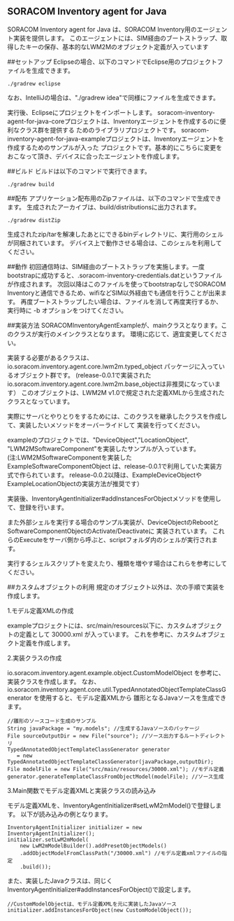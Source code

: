 ## SORACOM Inventory agent for Java
SORACOM Inventory agent for Java は、SORACOM Inventory用のエージェント実装を提供します。
このエージェントには、SIM経由のブートストラップ、取得したキーの保存、基本的なLWM2Mのオブジェクト定義が入っています

##セットアップ
Eclipseの場合、以下のコマンドでEclipse用のプロジェクトファイルを生成できます。
```
./gradrew eclipse
```
なお、IntelliJの場合は、"./gradrew idea"で同様にファイルを生成できます。

実行後、Eclipseにプロジェクトをインポートします。
soracom-inventory-agent-for-java-coreプロジェクトは、Inventoryエージェントを作成するのに便利なクラス群を提供する
ためのライブラリプロジェクトです。
soracom-inventory-agent-for-java-exampleプロジェクトは、Inventoryエージェントを作成するためのサンプルが入った
プロジェクトです。基本的にこちらに変更をおこなって頂き、デバイスに合ったエージェントを作成します。

##ビルド
ビルドは以下のコマンドで実行できます。 
```
./gradrew build
```

##配布
アプリケーション配布用のZipファイルは、以下のコマンドで生成できます。
生成されたアーカイブは、build/distributionsに出力されます。
```
./gradrew distZip
```
生成されたzip/tarを解凍したあとにできるbinディレクトリに、実行用のシェルが同梱されています。
デバイス上で動作させる場合は、このシェルを利用してください。

##動作
初回通信時は、SIM経由のブートストラップを実施します。一度bootstrapに成功すると、.soracom-inventory-credentials.datというファイルが作成されます。
次回以降はこのファイルを使ってbootstrapなしでSORACOM Inventoryと通信できるため、wifiなどSIM以外経由でも通信を行うことが出来ます。
再度ブートストラップしたい場合は、ファイルを消して再度実行するか、実行時に -b オプションをつけてください。

##実装方法
SORACOMInventoryAgentExampleが、mainクラスとなります。このクラスが実行のメインクラスとなります。
環境に応じて、適宜変更してください。

実装する必要があるクラスは、io.soracom.inventory.agent.core.lwm2m.typed_object パッケージに入っているオブジェクト群です。
(release-0.0.1で実装されたio.soracom.inventory.agent.core.lwm2m.base_objectは非推奨になっています）
このオブジェクトは、LWM2M v1.0で規定された定義XMLから生成されたクラスとなっています。

実際にサーバとやりとりをするためには、このクラスを継承したクラスを作成して、実装したいメソッドをオーバーライドして
実装を行ってください。

exampleのプロジェクトでは、"DeviceObject","LocationObject", "LWM2MSoftwareComponent"を実装したサンプルが入っています。
(注:LWM2MSoftwareComponentを実装した ExampleSoftwareComponentObject は、release-0.0.1で利用していた実装方式で作られています。
release-0.0.2以降は、ExampleDeviceObjectやExampleLocationObjectの実装方法が推奨です）

実装後、InventoryAgentInitializer#addInstancesForObjectメソッドを使用して、登録を行います。

また外部シェルを実行する場合のサンプル実装が、DeviceObjectのRebootとSoftwareComponentObjectのActivate/Deactivateに
実装されています。
これらのExecuteをサーバ側から呼ぶと、scriptフォルダ内のシェルが実行されます。

実行するシェルスクリプトを変えたり、種類を増やす場合はこれらを参考にしてください。

##カスタムオブジェクトの利用
規定のオブジェクト以外は、次の手順で実装を作成します。

1.モデル定義XMLの作成

exampleプロジェクトには、src/main/resources以下に、カスタムオブジェクトの定義として 30000.xml が入っています。
これを参考に、カスタムオブジェクト定義を作成します。

2.実装クラスの作成

io.soracom.inventory.agent.example.object.CustomModelObject を参考に、実装クラスを作成します。
なお、io.soracom.inventory.agent.core.util.TypedAnnotatedObjectTemplateClassGenerator を使用すると、モデル定義XMLから
雛形となるJavaソースを生成できます。

````
//雛形のソースコード生成のサンプル
String javaPackage = "my.models"; //生成するJavaソースのパッケージ
File sourceOutputDir = new File("source"); //ソース出力するルートディレクトリ 
TypedAnnotatedObjectTemplateClassGenerator generator 
   = new TypedAnnotatedObjectTemplateClassGenerator(javaPackage,outputDir);
File modelFile = new File("src/main/resources/30000.xml"); //モデル定義
generator.generateTemplateClassFromObjectModel(modelFile); //ソース生成
````

3.Main関数でモデル定義XMLと実装クラスの読み込み

モデル定義XMLを、InventoryAgentInitializer#setLwM2mModel()で登録します。
以下が読み込みの例となります。

````
InventoryAgentInitializer initializer = new InventoryAgentInitializer();
initializer.setLwM2mModel(
	new LwM2mModelBuilder().addPresetObjectModels()
	.addObjectModelFromClassPath("/30000.xml") //モデル定義xmlファイルの指定
	.build());
````

また、実装したJavaクラスは、同じくInventoryAgentInitializer#addInstancesForObject()で設定します。

````
//CustomModelObjectは、モデル定義XMLを元に実装したJavaソース
initializer.addInstancesForObject(new CustomModelObject());
````
